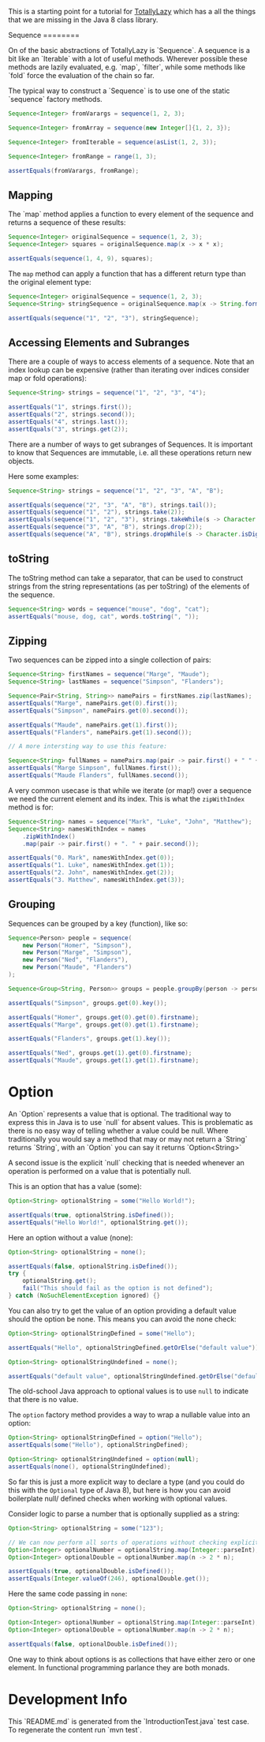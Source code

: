 

This is a starting point for a tutorial for [TotallyLazy](https://totallylazy.com/) which has a all the things that we
are missing in the Java 8 class library.
<p>
Sequence
========
<p>
On of the basic abstractions of TotallyLazy is `Sequence`. A sequence is a bit like
an `Iterable` with a lot of useful methods. Wherever possible these methods are
lazily evaluated, e.g. `map`, `filter`, while some methods like `fold` force
the evaluation of the chain so far.
<p>
The typical way to construct a `Sequence` is to use one of the static `sequence` factory methods.

~~~ .java
Sequence<Integer> fromVarargs = sequence(1, 2, 3);

Sequence<Integer> fromArray = sequence(new Integer[]{1, 2, 3});

Sequence<Integer> fromIterable = sequence(asList(1, 2, 3));

Sequence<Integer> fromRange = range(1, 3);

assertEquals(fromVarargs, fromRange);
~~~

Mapping
-------
<p>
The `map` method applies a function to every element of the
sequence and returns a sequence of these results:

~~~ .java
Sequence<Integer> originalSequence = sequence(1, 2, 3);
Sequence<Integer> squares = originalSequence.map(x -> x * x);

assertEquals(sequence(1, 4, 9), squares);
~~~

The `map` method can apply a function that has a different return
type than the original element type:

~~~ .java
Sequence<Integer> originalSequence = sequence(1, 2, 3);
Sequence<String> stringSequence = originalSequence.map(x -> String.format("%d", x));

assertEquals(sequence("1", "2", "3"), stringSequence);
~~~

Accessing Elements and Subranges
--------------------------------
<p>
There are a couple of ways to access elements of a sequence.
Note that an index lookup can be expensive (rather than iterating over indices
consider map or fold operations):

~~~ .java
Sequence<String> strings = sequence("1", "2", "3", "4");

assertEquals("1", strings.first());
assertEquals("2", strings.second());
assertEquals("4", strings.last());
assertEquals("3", strings.get(2));
~~~

There are a number of ways to get subranges of Sequences.
It is important to know that Sequences are immutable, i.e.
all these operations return new objects.
<p>
Here some examples:

~~~ .java
Sequence<String> strings = sequence("1", "2", "3", "A", "B");

assertEquals(sequence("2", "3", "A", "B"), strings.tail());
assertEquals(sequence("1", "2"), strings.take(2));
assertEquals(sequence("1", "2", "3"), strings.takeWhile(s -> Character.isDigit(s.charAt(0))));
assertEquals(sequence("3", "A", "B"), strings.drop(2));
assertEquals(sequence("A", "B"), strings.dropWhile(s -> Character.isDigit(s.charAt(0))));
~~~

toString
--------
<p>
The toString method can take a separator, that can be used
to construct strings from the string representations (as per toString)
of the elements of the sequence.

~~~ .java
Sequence<String> words = sequence("mouse", "dog", "cat");
assertEquals("mouse, dog, cat", words.toString(", "));
~~~

Zipping
-------
<p>
Two sequences can be zipped into a single collection of pairs:

~~~ .java
Sequence<String> firstNames = sequence("Marge", "Maude");
Sequence<String> lastNames = sequence("Simpson", "Flanders");

Sequence<Pair<String, String>> namePairs = firstNames.zip(lastNames);
assertEquals("Marge", namePairs.get(0).first());
assertEquals("Simpson", namePairs.get(0).second());

assertEquals("Maude", namePairs.get(1).first());
assertEquals("Flanders", namePairs.get(1).second());

// A more intersting way to use this feature:

Sequence<String> fullNames = namePairs.map(pair -> pair.first() + " " + pair.second());
assertEquals("Marge Simpson", fullNames.first());
assertEquals("Maude Flanders", fullNames.second());
~~~

A very common usecase is that while we iterate (or map!) over a sequence we need
the current element and its index. This is what the `zipWithIndex` method is for:

~~~ .java
Sequence<String> names = sequence("Mark", "Luke", "John", "Matthew");
Sequence<String> namesWithIndex = names
    .zipWithIndex()
    .map(pair -> pair.first() + ". " + pair.second());

assertEquals("0. Mark", namesWithIndex.get(0));
assertEquals("1. Luke", namesWithIndex.get(1));
assertEquals("2. John", namesWithIndex.get(2));
assertEquals("3. Matthew", namesWithIndex.get(3));
~~~

Grouping
--------
<p>
Sequences can be grouped by a key (function), like so:

~~~ .java
Sequence<Person> people = sequence(
    new Person("Homer", "Simpson"),
    new Person("Marge", "Simpson"),
    new Person("Ned", "Flanders"),
    new Person("Maude", "Flanders")
);

Sequence<Group<String, Person>> groups = people.groupBy(person -> person.lastname);

assertEquals("Simpson", groups.get(0).key());

assertEquals("Homer", groups.get(0).get(0).firstname);
assertEquals("Marge", groups.get(0).get(1).firstname);

assertEquals("Flanders", groups.get(1).key());

assertEquals("Ned", groups.get(1).get(0).firstname);
assertEquals("Maude", groups.get(1).get(1).firstname);
~~~

Option
======
<p>
An `Option` represents a value that is optional. The traditional way
to express this in Java is to use `null` for absent values. This is problematic
as there is no easy way of telling whether a value could be null.
Where traditionally you would say a method that may or may not return a `String`
returns `String`, with an `Option` you can say it returns `Option&lt;String&gt;`
<p>
A second issue is the explicit `null` checking that is needed whenever an operation
is performed on a value that is potentially null.
<p>
This is an option that has a value (some):

~~~ .java
Option<String> optionalString = some("Hello World!");

assertEquals(true, optionalString.isDefined());
assertEquals("Hello World!", optionalString.get());
~~~

Here an option without a value (none):

~~~ .java
Option<String> optionalString = none();

assertEquals(false, optionalString.isDefined());
try {
    optionalString.get();
    fail("This should fail as the option is not defined");
} catch (NoSuchElementException ignored) {}
~~~

You can also try to get the value of an option providing
a default value should the option be none. This means you can avoid
the none check:

~~~ .java
Option<String> optionalStringDefined = some("Hello");

assertEquals("Hello", optionalStringDefined.getOrElse("default value"));

Option<String> optionalStringUndefined = none();

assertEquals("default value", optionalStringUndefined.getOrElse("default value"));
~~~

The old-school Java approach to optional values is to use `null` to indicate that
there is no value.

The `option` factory method provides a way to wrap a nullable value into an option:

~~~ .java
Option<String> optionalStringDefined = option("Hello");
assertEquals(some("Hello"), optionalStringDefined);

Option<String> optionalStringUndefined = option(null);
assertEquals(none(), optionalStringUndefined);
~~~

So far this is just a more explicit way to declare a type (and you could do this with the `Optional`
 type of Java 8), but here is how you can avoid boilerplate null/ defined checks when working
 with optional values.

 Consider logic to parse a number that is optionally supplied as a string:

~~~ .java
Option<String> optionalString = some("123");

// We can now perform all sorts of operations without checking explicitly:
Option<Integer> optionalNumber = optionalString.map(Integer::parseInt);
Option<Integer> optionalDouble = optionalNumber.map(n -> 2 * n);

assertEquals(true, optionalDouble.isDefined());
assertEquals(Integer.valueOf(246), optionalDouble.get());
~~~

Here the same code passing in `none`:

~~~ .java
Option<String> optionalString = none();

Option<Integer> optionalNumber = optionalString.map(Integer::parseInt);
Option<Integer> optionalDouble = optionalNumber.map(n -> 2 * n);

assertEquals(false, optionalDouble.isDefined());
~~~

One way to think about options is as collections that have either zero or one element. In
functional programming parlance they are both monads.

Development Info
================
<p>
This `README.md` is generated from the `IntroductionTest.java` test case.
To regenerate the content run `mvn test`.

~~~ .java

~~~
